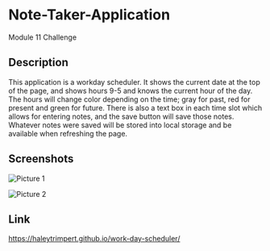 # Note-Taker-Application

Module 11 Challenge

## Description

This application is a workday scheduler. It shows the current date at the top of the page, and shows hours 9-5 and knows the current hour of the day. The hours will change color depending on the time; gray for past, red for present and green for future. There is also a text box in each time slot which allows for entering notes, and the save button will save those notes. Whatever notes were saved will be stored into local storage and be available when refreshing the page.

## Screenshots

![Picture 1](./Assets/../pictures/Screenshot1.png)

![Picture 2](./Assets/../pictures/Screenshot2.png)

## Link

https://haleytrimpert.github.io/work-day-scheduler/

